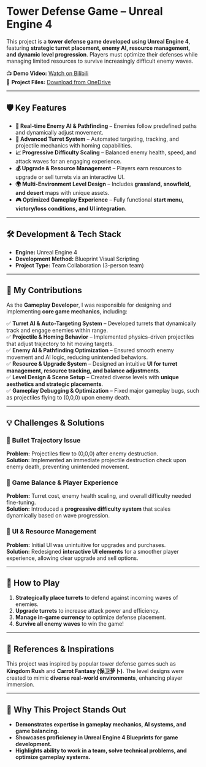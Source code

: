 # **Tower Defense Game – Unreal Engine 4**

This project is a **tower defense game developed using Unreal Engine 4**, featuring **strategic turret placement, enemy AI, resource management, and dynamic level progression**. Players must optimize their defenses while managing limited resources to survive increasingly difficult enemy waves.

📺 **Demo Video:** [Watch on Bilibili](https://www.bilibili.com/video/BV1rA411f79x/?spm_id_from=333.1387.homepage.video_card.click&vd_source=0ac945c0931cbfefb8021e7fa551bd82)  
📂 **Project Files:** [Download from OneDrive](https://1drv.ms/f/c/2cad8aad5baf1afa/ErJFCJADRzFEhPcZ9GLchrkBV71jMGPt_7F-Dm_MkTUJ_Q?e=yeNDrV)  

---

## 🛡️ **Key Features**
- **🧠 Real-time Enemy AI & Pathfinding** – Enemies follow predefined paths and dynamically adjust movement.
- **🔫 Advanced Turret System** – Automated targeting, tracking, and projectile mechanics with homing capabilities.
- **📈 Progressive Difficulty Scaling** – Balanced enemy health, speed, and attack waves for an engaging experience.
- **💰 Upgrade & Resource Management** – Players earn resources to upgrade or sell turrets via an interactive UI.
- **🌍 Multi-Environment Level Design** – Includes **grassland, snowfield, and desert** maps with unique assets.
- **🎮 Optimized Gameplay Experience** – Fully functional **start menu, victory/loss conditions, and UI integration**.

---

## 🛠 **Development & Tech Stack**
- **Engine:** Unreal Engine 4  
- **Development Method:** Blueprint Visual Scripting  
- **Project Type:** Team Collaboration (3-person team)  

---

## 🎯 **My Contributions**
As the **Gameplay Developer**, I was responsible for designing and implementing **core game mechanics**, including:

✅ **Turret AI & Auto-Targeting System** – Developed turrets that dynamically track and engage enemies within range.  
✅ **Projectile & Homing Behavior** – Implemented physics-driven projectiles that adjust trajectory to hit moving targets.  
✅ **Enemy AI & Pathfinding Optimization** – Ensured smooth enemy movement and AI logic, reducing unintended behaviors.  
✅ **Resource & Upgrade System** – Designed an intuitive **UI for turret management, resource tracking, and balance adjustments**.  
✅ **Level Design & Scene Setup** – Created diverse levels with **unique aesthetics and strategic placements**.  
✅ **Gameplay Debugging & Optimization** – Fixed major gameplay bugs, such as projectiles flying to (0,0,0) upon enemy death.  

---

## 💡 **Challenges & Solutions**
### 🔸 **Bullet Trajectory Issue**
**Problem:** Projectiles flew to (0,0,0) after enemy destruction.  
**Solution:** Implemented an immediate projectile destruction check upon enemy death, preventing unintended movement.  

### 🔸 **Game Balance & Player Experience**
**Problem:** Turret cost, enemy health scaling, and overall difficulty needed fine-tuning.  
**Solution:** Introduced a **progressive difficulty system** that scales dynamically based on wave progression.  

### 🔸 **UI & Resource Management**
**Problem:** Initial UI was unintuitive for upgrades and purchases.  
**Solution:** Redesigned **interactive UI elements** for a smoother player experience, allowing clear upgrade and sell options.  

---

## 📌 **How to Play**
1. **Strategically place turrets** to defend against incoming waves of enemies.
2. **Upgrade turrets** to increase attack power and efficiency.
3. **Manage in-game currency** to optimize defense placement.
4. **Survive all enemy waves** to win the game!

---

## 📜 **References & Inspirations**
This project was inspired by popular tower defense games such as **Kingdom Rush** and **Carrot Fantasy (保卫萝卜)**. The level designs were created to mimic **diverse real-world environments**, enhancing player immersion.

---

## 🚀 **Why This Project Stands Out**
- **Demonstrates expertise in gameplay mechanics, AI systems, and game balancing.**
- **Showcases proficiency in Unreal Engine 4 Blueprints for game development.**
- **Highlights ability to work in a team, solve technical problems, and optimize gameplay systems.**
